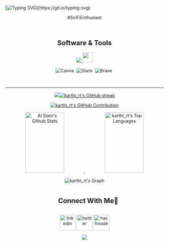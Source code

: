 <!-- Intro  -->

[![Typing SVG](https://readme-typing-svg.herokuapp.com?font=Architects+Daughter&color=7AF79A&size=30&lines=Hey!+It's+karthi_rt!;I'm+a+android+developer...;)](https://git.io/typing-svg)

<div align="center"> <p align="center"> #SciFiEnthusiast </p> <br/>
  
## Software & Tools

<div align="center">
  <a href="https://github.com/rt-karthi">
    <img src="https://skillicons.dev/icons?i=androidstudio,figma,git,github,java,kotlin,gradle,firebase,mysql,sqlite,postman,stackoverflow,idea,ktor,maven" />
    <img width ="32px" src ="https://raw.githubusercontent.com/rahulbanerjee26/githubAboutMeGenerator/main/icons/android.svg"/>
  </a>
</div>


![Canva](https://img.shields.io/badge/Canva-%2300C4CC.svg?style=for-the-badge&logo=Canva&logoColor=white)&nbsp;
![Slack](https://img.shields.io/badge/Slack-4A154B?style=for-the-badge&logo=slack&logoColor=white)&nbsp;
![Brave](https://img.shields.io/badge/Brave-FB542B?style=for-the-badge&logo=Brave&logoColor=white)&nbsp;

<br/>
<hr>

<p align="center">
  <a href="https://github.com/rt-karthi">
    <img src="https://git.io/streak-stats"><img src="https://github-readme-streak-stats.herokuapp.com/?user=rt-karthi&theme=radical&border=7F3FBF&background=0D1117" alt="karthi_rt's GitHub streak"/>
  </a>
</p>

<p align="center">
  <a href="https://github.com/rt-karthi">
    <img src="https://github-profile-summary-cards.vercel.app/api/cards/profile-details?username=rt-karthi&theme=radical" alt="karthi_rt's GitHub Contribution"/>
  </a>
</p>

<a> 
    <a href="https://github.com/rt-karthi">
      <img alt="Al Siam's Github Stats" src="https://denvercoder1-github-readme-stats.vercel.app/api?username=rt-karthi&show_icons=true&count_private=true&theme=react&border_color=7F3FBF&bg_color=0D1117&title_color=F85D7F&icon_color=F8D866" height="192px" width="49.5%"/>
    </a>
  
  <a href="https://github.com/rt-karthi">
  <img alt="karthi_rt's Top Languages" src="https://denvercoder1-github-readme-stats.vercel.app/api/top-langs/?username=rt-karthi&langs_count=8&layout=compact&theme=react&border_color=7F3FBF&bg_color=0D1117&title_color=F85D7F&icon_color=F8D866" height="192px" width="49.5%"/></a>
  <br/>
</a>


![karthi_rt's Graph](https://github-readme-activity-graph.vercel.app/graph?username=rt-karthi&custom_title=karthi_rt's%20GitHub%20Activity%20Graph&bg_color=0D1117&color=7F3FBF&line=7F3FBF&point=7F3FBF&area_color=FFFFFF&title_color=FFFFFF&area=true)


<!-- Connect with me -->
<!--h2 without bottom border-->
<div id="user-content-toc">
  <ul align="center">
    <summary><h2 style="display: inline-block">Connect With Me🤝</h2></summary>
  </ul>
</div>

<!--icons and links-->
<p align="center">
<a href="https://www.linkedin.com/in/1010nishant/" target="blank"><img align="center" src="https://user-images.githubusercontent.com/88904952/234979284-68c11d7f-1acc-4f0c-ac78-044e1037d7b0.png" alt="linkedin" height="50" width="50" /></a>
<a href="https://twitter.com/1010nishant" target="blank"><img align="center" src="https://user-images.githubusercontent.com/88904952/234980676-61bfb021-ecc8-48f7-88e6-34c1b06c4a58.png" alt="twitter" height="50" width="50" /></a> 
<a href="https://1010nishant.hashnode.dev/" target="blank"><img align="center" src="https://skillicons.dev/icons?i=gmail" alt="hashnode" height="50" width="50" /></a>
  
</p>


<!--horizontal divider(gradiant)-->
<img src="https://user-images.githubusercontent.com/73097560/115834477-dbab4500-a447-11eb-908a-139a6edaec5c.gif">
